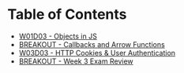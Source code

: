 # Table of Contents

* [W01D03 - Objects in JS](/w01d03)
* [BREAKOUT - Callbacks and Arrow Functions](/w01d04-breakout)
* [W03D03 - HTTP Cookies & User Authentication](/w03d03)
* [BREAKOUT - Week 3 Exam Review](/breakout-w3-exam)

